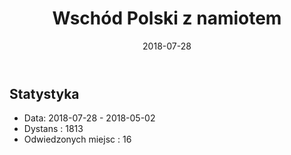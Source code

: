 ﻿---
layout: post
title: Wschód Polski z namiotem
date: 2018-07-28
description: You’ll find this post in your `_posts` directory. Go ahead and edit it and re-build the site to see your changes. # Add post description (optional)
img: 2018-07-28-Wschod_z_namiotem/main.JPG # Add image post (optional) 
tags: [Namiot, Polska]
author: # Add name author (optional)
--- 

<script>
  mapPath ="{{site.baseurl}}/data/2018-07-28-Wschod_z_namiotem/map.json"
</script> 

## Statystyka
* Data: 2018-07-28 - 2018-05-02
* Dystans : 1813
* Odwiedzonych miejsc : 16
